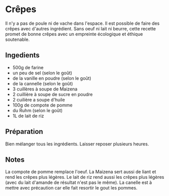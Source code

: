 # Crêpes

Il n'y a pas de poule ni de vache dans l'espace. Il est possible de faire des crêpes avec d'autres ingrédient. Sans oeuf ni lait ni beurre, cette recette promet de bonne crêpes avec un empreinte écologique et éthique soutenable.

## Ingedients
- 500g de farine
- un peu de sel (selon le goût)
- de la vanille en poudre (selon le goût)
- de la cannelle (selon le goût)
- 3 cuillères à soupe de Maizena
- 2 cuillière à soupe de sucre en poudre
- 2 cuilière a soupe d'huile
- 100g de compote de pomme
- du Ruhm (selon le goût)
- 1L de lait de riz

## Préparation
Bien mélanger tous les ingrédients.
Laisser reposer plusieurs heures.

## Notes
La compote de pomme remplace l'oeuf. La Maizena sert aussi de liant et rend les crêpes plus légères. Le lait de riz rend aussi les crêpes plus légères (avec du lait d'amande de résultat n'est pas le même).
La canelle est à mettre avec précaution car elle fait resortir le gout les pommes.